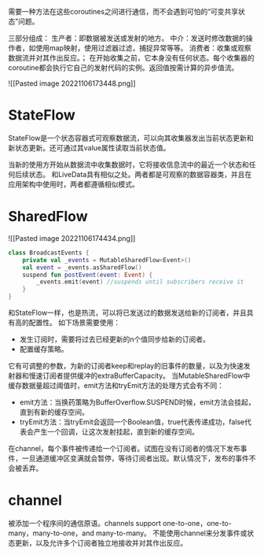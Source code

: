 需要一种方法在这些coroutines之间进行通信，而不会遇到可怕的“可变共享状态”问题。

三部分组成：
生产者：即数据被发送或发射的地方。
中介：发送时修改数据的操作者，如使用map映射，使用过滤器过滤，捕捉异常等等。
消费者：收集或观察数据流并对其作出反应。；
在开始收集之前，它本身没有任何状态。每个收集器的coroutine都会执行它自己的发射代码的实例。返回值按需计算的异步值流。

![[Pasted image 20221106173448.png]]

# StateFlow
StateFlow是一个状态容器式可观察数据流，可以向其收集器发出当前状态更新和新状态更新。还可通过其value属性读取当前状态值。

当新的使用方开始从数据流中收集数据时，它将接收信息流中的最近一个状态和任何后续状态。
和LiveData具有相似之处。两者都是可观察的数据容器类，并且在应用架构中使用时，两者都遵循相似模式。
# SharedFlow
![[Pasted image 20221106174434.png]]
```kotlin
class BroadcastEvents {
	private val _events = MutableSharedFlow<Event>()
	val event = _events.asSharedFlow()
	suspend fun postEvent(event: Event) {
		_events.emit(event) //suspends until subscribers receive it
	}
}
```
和StateFlow一样，也是热流，可以将已发送过的数据发送给新的订阅者，并且具有高的配置性。
如下场景需要使用：
- 发生订阅时，需要将过去已经更新的n个值同步给新的订阅者。
- 配置缓存策略。

它有可调整的参数，为新的订阅者keep和replay的旧事件的数量，以及为快速发射器和慢速订阅者提供缓冲的extraBufferCapacity。
当MutableSharedFlow中缓存数据量超过阈值时，emit方法和tryEmit方法的处理方式会有不同：
- emit方法：当换药策略为BufferOverflow.SUSPEND时候，emit方法会挂起，直到有新的缓存空间。
- tryEmit方法：当tryEmit会返回一个Boolean值，true代表传递成功，false代表会产生一个回调，让这次发射挂起，直到新的缓存空间。



在channel，每个事件被传递给一个订阅者。试图在没有订阅者的情况下发布事件，一旦通道缓冲区变满就会暂停，等待订阅者出现。默认情况下，发布的事件不会被丢弃。
# channel
被添加一个程序间的通信原语。channels support one-to-one，one-to-many，many-to-one，and many-to-many。
不能使用channel来分发事件或状态更新，以及允许多个订阅者独立地接收并对其作出反应。



